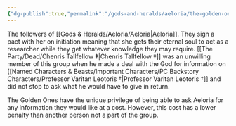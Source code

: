 ```yaml
---
{"dg-publish":true,"permalink":"/gods-and-heralds/aeloria/the-golden-ones/","noteIcon":"","created":"2024-03-12T21:00:27.830+00:00","updated":"2024-12-13T17:46:11.415+00:00"}
---
```


The followers of [[Gods & Heralds/Aeloria/Aeloria\|Aeloria]]. They sign a pact with her on initiation meaning that she gets their eternal soul to act as a researcher while they get whatever knowledge they may require. [[The Party/Dead/Chenris Tallfellow ‡\|Chenris Tallfellow ‡]] was an unwilling member of this group when he made a deal with the God for information on [[Named Characters & Beasts/Important Characters/PC Backstory Characters/Professor Varitan Leotoris †\|Professor Varitan Leotoris †]] and did not stop to ask what he would have to give in return. 

The Golden Ones have the unique privilege of being able to ask Aeloria for any information they would like at a cost. However, this cost has a lower penalty than another person not a part of the group. 